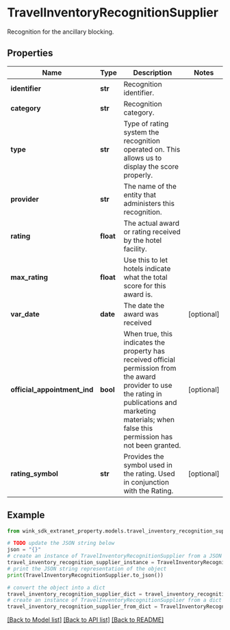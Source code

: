 # TravelInventoryRecognitionSupplier

Recognition for the ancillary blocking.

## Properties

Name | Type | Description | Notes
------------ | ------------- | ------------- | -------------
**identifier** | **str** | Recognition identifier. | 
**category** | **str** | Recognition category. | 
**type** | **str** | Type of rating system the recognition operated on. This allows us to display the score properly. | 
**provider** | **str** | The name of the entity that administers this recognition. | 
**rating** | **float** | The actual award or rating received by the hotel facility. | 
**max_rating** | **float** | Use this to let hotels indicate what the total score for this award is. | 
**var_date** | **date** | The date the award was received | [optional] 
**official_appointment_ind** | **bool** | When true, this indicates the property has received official permission from the award provider to use the rating in publications and marketing materials; when false this permission has not been granted. | [optional] 
**rating_symbol** | **str** | Provides the symbol used in the rating. Used in conjunction with the Rating. | [optional] 

## Example

```python
from wink_sdk_extranet_property.models.travel_inventory_recognition_supplier import TravelInventoryRecognitionSupplier

# TODO update the JSON string below
json = "{}"
# create an instance of TravelInventoryRecognitionSupplier from a JSON string
travel_inventory_recognition_supplier_instance = TravelInventoryRecognitionSupplier.from_json(json)
# print the JSON string representation of the object
print(TravelInventoryRecognitionSupplier.to_json())

# convert the object into a dict
travel_inventory_recognition_supplier_dict = travel_inventory_recognition_supplier_instance.to_dict()
# create an instance of TravelInventoryRecognitionSupplier from a dict
travel_inventory_recognition_supplier_from_dict = TravelInventoryRecognitionSupplier.from_dict(travel_inventory_recognition_supplier_dict)
```
[[Back to Model list]](../README.md#documentation-for-models) [[Back to API list]](../README.md#documentation-for-api-endpoints) [[Back to README]](../README.md)


